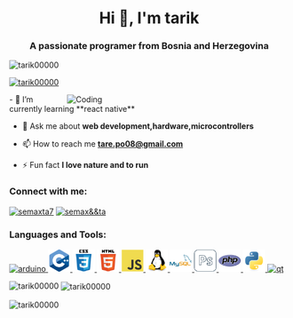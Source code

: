 
<h1 align="center">Hi 👋, I'm tarik</h1>
<h3 align="center">A passionate programer from Bosnia and Herzegovina</h3>

<p align="left"> <img src="https://komarev.com/ghpvc/?username=tarik00000&label=Profile%20views&color=0e75b6&style=flat" alt="tarik00000" /> </p>

<p align="left"> <a href="https://github.com/ryo-ma/github-profile-trophy"><img src="https://github-profile-trophy.vercel.app/?username=tarik00000" alt="tarik00000" /></a> </p>
<img align="right" width="400" src="https://gifdb.com/images/high/animated-man-computer-coding-nae6mec378lsg1i3.gif" alt="Coding"> 
- 🌱 I’m currently learning **react native**

- 💬 Ask me about **web development,hardware,microcontrollers**

- 📫 How to reach me **tare.po08@gmail.com**

- ⚡ Fun fact **I love nature and to run**

<h3 align="left">Connect with me:</h3>
<p align="left">
<a href="https://instagram.com/semaxta7" target="blank"><img align="center" src="https://raw.githubusercontent.com/rahuldkjain/github-profile-readme-generator/master/src/images/icons/Social/instagram.svg" alt="semaxta7" height="30" width="40" /></a>
<a href="https://www.youtube.com/c/semax&&ta" target="blank"><img align="center" src="https://raw.githubusercontent.com/rahuldkjain/github-profile-readme-generator/master/src/images/icons/Social/youtube.svg" alt="semax&&ta" height="30" width="40" /></a>

</p>

<h3 align="left">Languages and Tools:</h3>
<p align="left"> <a href="https://www.arduino.cc/" target="_blank" rel="noreferrer"> <img src="https://cdn.worldvectorlogo.com/logos/arduino-1.svg" alt="arduino" width="40" height="40"/> </a> <a href="https://www.w3schools.com/cpp/" target="_blank" rel="noreferrer"> <img src="https://raw.githubusercontent.com/devicons/devicon/master/icons/cplusplus/cplusplus-original.svg" alt="cplusplus" width="40" height="40"/> </a> <a href="https://www.w3schools.com/css/" target="_blank" rel="noreferrer"> <img src="https://raw.githubusercontent.com/devicons/devicon/master/icons/css3/css3-original-wordmark.svg" alt="css3" width="40" height="40"/> </a> <a href="https://www.w3.org/html/" target="_blank" rel="noreferrer"> <img src="https://raw.githubusercontent.com/devicons/devicon/master/icons/html5/html5-original-wordmark.svg" alt="html5" width="40" height="40"/> </a> <a href="https://developer.mozilla.org/en-US/docs/Web/JavaScript" target="_blank" rel="noreferrer"> <img src="https://raw.githubusercontent.com/devicons/devicon/master/icons/javascript/javascript-original.svg" alt="javascript" width="40" height="40"/> </a> <a href="https://www.linux.org/" target="_blank" rel="noreferrer"> <img src="https://raw.githubusercontent.com/devicons/devicon/master/icons/linux/linux-original.svg" alt="linux" width="40" height="40"/> </a> <a href="https://www.mysql.com/" target="_blank" rel="noreferrer"> <img src="https://raw.githubusercontent.com/devicons/devicon/master/icons/mysql/mysql-original-wordmark.svg" alt="mysql" width="40" height="40"/> </a> <a href="https://www.photoshop.com/en" target="_blank" rel="noreferrer"> <img src="https://raw.githubusercontent.com/devicons/devicon/master/icons/photoshop/photoshop-line.svg" alt="photoshop" width="40" height="40"/> </a> <a href="https://www.php.net" target="_blank" rel="noreferrer"> <img src="https://raw.githubusercontent.com/devicons/devicon/master/icons/php/php-original.svg" alt="php" width="40" height="40"/> </a> <a href="https://www.python.org" target="_blank" rel="noreferrer"> <img src="https://raw.githubusercontent.com/devicons/devicon/master/icons/python/python-original.svg" alt="python" width="40" height="40"/> </a> <a href="https://www.qt.io/" target="_blank" rel="noreferrer"> <img src="https://upload.wikimedia.org/wikipedia/commons/0/0b/Qt_logo_2016.svg" alt="qt" width="40" height="40"/> </a> </p>

<p><img align="left" src="https://github-readme-stats.vercel.app/api/top-langs?username=tarik00000&show_icons=true&locale=en&layout=compact" alt="tarik00000" /></p>

<p>&nbsp;<img align="center" src="https://github-readme-stats.vercel.app/api?username=tarik00000&show_icons=true&locale=en" alt="tarik00000" /></p>

<p><img align="center" src="https://github-readme-streak-stats.herokuapp.com/?user=tarik00000&" alt="tarik00000" /></p>
